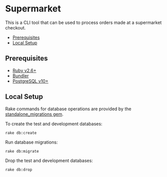 # Supermarket

This is a CLI tool that can be used to process orders made at a supermarket checkout.

<!-- vim-markdown-toc GFM -->

* [Prerequisites](#prerequisites)
* [Local Setup](#local-setup)

<!-- vim-markdown-toc -->

## Prerequisites

* [Ruby v2.6+](https://www.ruby-lang.org/en/)
* [Bundler](https://bundler.io/)
* [PostgreSQL v10+](https://www.postgresql.org/)

## Local Setup

Rake commands for database operations are provided by the
[standalone_migrations gem](https://github.com/thuss/standalone-migrations).

To create the test and development databases:

    rake db:create

Run database migrations:

    rake db:migrate

Drop the test and development databases:

    rake db:drop

